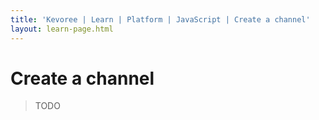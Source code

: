 ```yaml
---
title: 'Kevoree | Learn | Platform | JavaScript | Create a channel'
layout: learn-page.html
---
```

# Create a channel
> TODO
